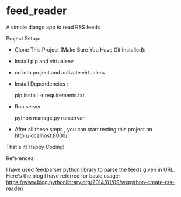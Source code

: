 # feed_reader
A simple django app to read RSS feeds

Project Setup:

- Clone This Project (Make Sure You Have Git Installed):

- Install pip and virtualenv

- cd into project and activate virtualenv

- Install Dependencies : 

    pip install -r requirements.txt

- Run server

    python manage.py runserver
    
- After all these steps , you can start testing this project on http://localhost:8000/.

That's it! Happy Coding!

References:
 
 I have used feedparser python library to parse the feeds given in URL. 
 Here's the blog I have referred for basic usage: https://www.blog.pythonlibrary.org/2014/01/09/wxpython-create-rss-reader/
